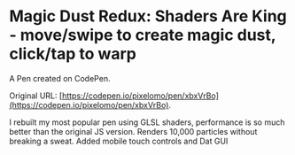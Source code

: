 # Magic Dust Redux: Shaders Are King - move/swipe to create magic dust, click/tap to warp

A Pen created on CodePen.

Original URL: [https://codepen.io/pixelomo/pen/xbxVrBo](https://codepen.io/pixelomo/pen/xbxVrBo).

I rebuilt my most popular pen using GLSL shaders, performance is so much better than the original JS version. Renders 10,000 particles without breaking a sweat. Added mobile touch controls and Dat GUI